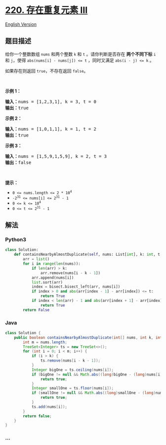 # [220. 存在重复元素 III](https://leetcode-cn.com/problems/contains-duplicate-iii)

[English Version](/solution/0200-0299/0220.Contains%20Duplicate%20III/README_EN.md)

## 题目描述

<!-- 这里写题目描述 -->

<p>给你一个整数数组 <code>nums</code> 和两个整数 <code>k</code> 和 <code>t</code> 。请你判断是否存在 <b>两个不同下标</b> <code>i</code> 和 <code>j</code>，使得 <code>abs(nums[i] - nums[j]) <= t</code> ，同时又满足 <code>abs(i - j) <= k</code><em> </em>。</p>

<p>如果存在则返回 <code>true</code>，不存在返回 <code>false</code>。</p>

<p> </p>

<p><strong>示例 1：</strong></p>

<pre>
<strong>输入：</strong>nums = [1,2,3,1], k<em> </em>= 3, t = 0
<strong>输出：</strong>true</pre>

<p><strong>示例 2：</strong></p>

<pre>
<strong>输入：</strong>nums = [1,0,1,1], k<em> </em>=<em> </em>1, t = 2
<strong>输出：</strong>true</pre>

<p><strong>示例 3：</strong></p>

<pre>
<strong>输入：</strong>nums = [1,5,9,1,5,9], k = 2, t = 3
<strong>输出：</strong>false</pre>

<p> </p>

<p><strong>提示：</strong></p>

<ul>
	<li><code>0 <= nums.length <= 2 * 10<sup>4</sup></code></li>
	<li><code>-2<sup>31</sup> <= nums[i] <= 2<sup>31</sup> - 1</code></li>
	<li><code>0 <= k <= 10<sup>4</sup></code></li>
	<li><code>0 <= t <= 2<sup>31</sup> - 1</code></li>
</ul>


## 解法

<!-- 这里可写通用的实现逻辑 -->

<!-- tabs:start -->

### **Python3**

<!-- 这里可写当前语言的特殊实现逻辑 -->

```python
class Solution:
    def containsNearbyAlmostDuplicate(self, nums: List[int], k: int, t: int) -> bool:
        arr = list()
        for i in range(len(nums)):
            if len(arr) > k:
                arr.remove(nums[i - k - 1])
            arr.append(nums[i])
            list.sort(arr)
            index = bisect.bisect_left(arr, nums[i])
            if index > 0 and abs(arr[index - 1] - arr[index]) <= t:
                return True
            if index < len(arr) - 1 and abs(arr[index + 1] - arr[index]) <= t:
                return True
        return False
```

### **Java**

<!-- 这里可写当前语言的特殊实现逻辑 -->

```java
class Solution {
    public boolean containsNearbyAlmostDuplicate(int[] nums, int k, int t) {
        int m = nums.length;
        TreeSet<Integer> ts = new TreeSet<>();
        for (int i = 0; i < m; i++) {
            if (i > k) {
                ts.remove(nums[i - k - 1]);
            }
            Integer bigOne = ts.ceiling(nums[i]);
            if (bigOne != null && Math.abs((long)bigOne - (long)nums[i]) <= t) {
                return true;
            }
            Integer smallOne = ts.floor(nums[i]);
            if (smallOne != null && Math.abs((long)smallOne - (long)nums[i]) <= t) {
                return true;
            } 
            ts.add(nums[i]);
        }
        return false;
    }
}
```

### **...**

```

```

<!-- tabs:end -->

